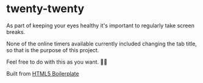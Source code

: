 # twenty-twenty
As part of keeping your eyes healthy it's important to regularly take screen breaks.

None of the online timers available currently included changing the tab title, so that is the purpose of this project.

Feel free to do with this as you want. ✌🏼

Built from [HTML5 Boilerplate](https://github.com/h5bp/html5-boilerplate/tree/v8.0.0)
